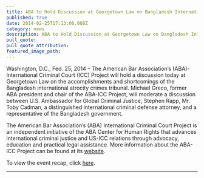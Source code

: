 ```yaml
---
title: ABA to Hold Discussion at Georgetown Law on Bangladesh International Atrocity Crimes Tribunal
published: true
date: 2014-02-25T17:13:00.000Z
category: news
description: ABA to Hold Discussion at Georgetown Law on Bangladesh International Atrocity Crimes Tribunal
pull_quote:
pull_quote_attribution:
featured_image_path:
---
```



Washington, D.C., Fed. 25, 2014 – The American Bar Association’s (ABA)-International Criminal Court (ICC) Project will hold a discussion today at Georgetown Law on the accomplishments and shortcomings of the Bangladesh international atrocity crimes tribunal. Michael Greco, former ABA president and chair of the ABA-ICC Project, will moderate a discussion between U.S. Ambassador for Global Criminal Justice, Stephen Rapp, Mr. Toby Cadman, a distinguished international criminal defense attorney, and a representative of the Bangladesh government.

The American Bar Association’s (ABA) International Criminal Court Project is an independent initiative of the ABA Center for Human Rights that advances international criminal justice and US-ICC relations through advocacy, education and practical legal assistance. More information about the ABA-ICC Project can be found at its [website](https://www.aba-icc.org/).

To view the event recap, click [here](https://www.international-criminal-justice-today.org/events/bangladesh-war-crimes-tribunal/).

---